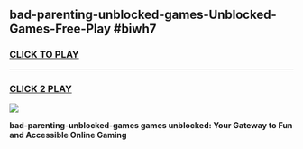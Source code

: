 
## bad-parenting-unblocked-games-Unblocked-Games-Free-Play #biwh7
<h3>
<a href="https://us.freeplayer.one?title=bad-parenting-unblocked-games&ref=9M">CLICK TO PLAY</a></h3>
<hr>

<h3>
<a href="https://us.freeplayer.one?title=bad-parenting-unblocked-games&ref=9M">CLICK 2 PLAY</a>
  
</h3>

<a href="https://us.freeplayer.one?title=bad-parenting-unblocked-games&ref=9M"><img src="https://clearcache.store/games.png"></a>


**bad-parenting-unblocked-games games unblocked: Your Gateway to Fun and Accessible Online Gaming**
